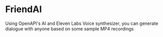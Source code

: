 # FriendAI
Using OpenAPI's AI and Eleven Labs Voice synthesizer, you can generate dialogue with anyone based on some sample MP4 recordings
